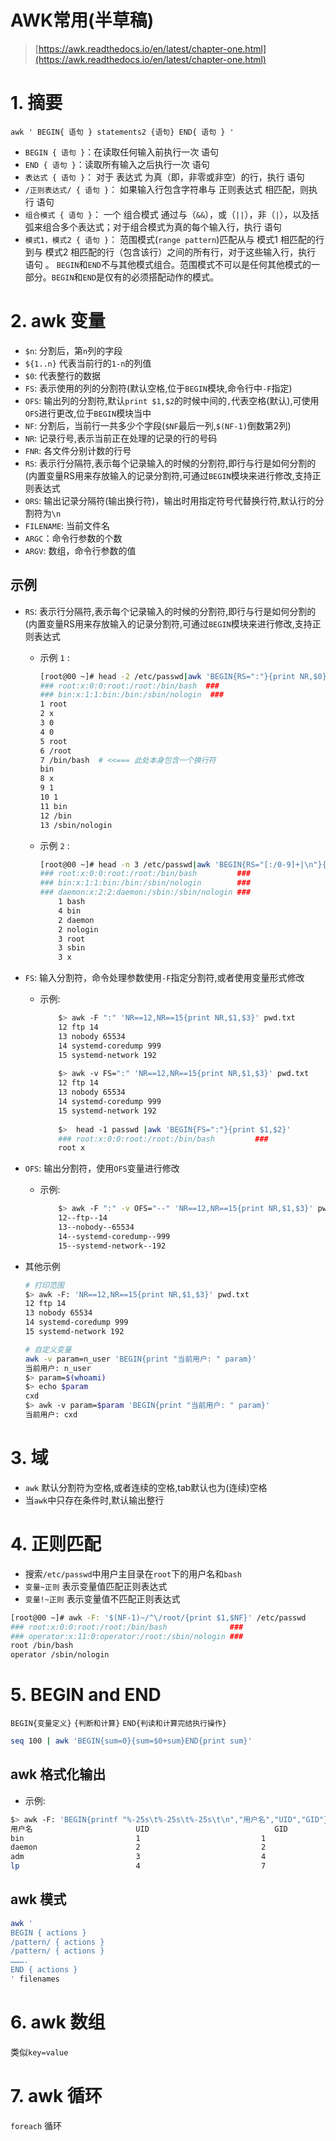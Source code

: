 # AWK常用(半草稿)


>[https://awk.readthedocs.io/en/latest/chapter-one.html](https://awk.readthedocs.io/en/latest/chapter-one.html)

# 1. 摘要 
`awk ' BEGIN{ 语句 } statements2 {语句} END{ 语句 } '`
- `BEGIN { 语句 }`：在读取任何输入前执行一次 语句 
- `END { 语句 }`：读取所有输入之后执行一次 语句  
- `表达式 { 语句 }`： 对于 表达式 为真（即，非零或非空）的行，执行 语句  
- `/正则表达式/ { 语句 }`： 如果输入行包含字符串与 正则表达式 相匹配，则执行 语句  
- `组合模式 { 语句 }`： 一个 组合模式 通过与（`&&`），或（`||`），非（`|`），以及括弧来组合多个表达式；对于组合模式为真的每个输入行，执行 语句  
- `模式1，模式2 { 语句 }`：  范围模式(`range pattern`)匹配从与 模式1 相匹配的行到与 模式2 相匹配的行（包含该行）之间的所有行，对于这些输入行，执行 语句 。 `BEGIN`和`END`不与其他模式组合。范围模式不可以是任何其他模式的一部分。`BEGIN`和`END`是仅有的必须搭配动作的模式。  


# 2. awk 变量
- `$n`: 分割后，第`n`列的字段   
- `${1..n}` 代表当前行的`1-n`的列值 
- `$0`: 代表整行的数据  
- `FS`: 表示使用的列的分割符(默认空格,位于`BEGIN`模块,命令行中`-F`指定)  
- `OFS`: 输出列的分割符,默认`print $1,$2`的时候中间的`,`代表空格(默认),可使用`OFS`进行更改,位于`BEGIN`模块当中 
- `NF`: 分割后，当前行一共多少个字段(`$NF`最后一列,`$(NF-1)`倒数第2列)  
- `NR`: 记录行号,表示当前正在处理的记录的行的号码  
- `FNR`: 各文件分别计数的行号 
- `RS`: 表示行分隔符,表示每个记录输入的时候的分割符,即行与行是如何分割的(内置变量RS用来存放输入的记录分割符,可通过`BEGIN`模块来进行修改,支持正则表达式  
- `ORS`: 输出记录分隔符(输出换行符)，输出时用指定符号代替换行符,默认行的分割符为`\n`  
- `FILENAME`: 当前文件名 
- `ARGC`：命令行参数的个数
- `ARGV`: 数组，命令行参数的值 

## 示例 
- `RS`: 表示行分隔符,表示每个记录输入的时候的分割符,即行与行是如何分割的(内置变量RS用来存放输入的记录分割符,可通过`BEGIN`模块来进行修改,支持正则表达式  
    - 示例 `1` : 
        ```bash
        [root@00 ~]# head -2 /etc/passwd|awk 'BEGIN{RS=":"}{print NR,$0}'
        ### root:x:0:0:root:/root:/bin/bash  ###
        ### bin:x:1:1:bin:/bin:/sbin/nologin  ###
        1 root
        2 x
        3 0
        4 0
        5 root
        6 /root
        7 /bin/bash  # <<=== 此处本身包含一个换行符
        bin
        8 x
        9 1
        10 1
        11 bin
        12 /bin
        13 /sbin/nologin
        ```
    - 示例 `2` : 
        ```bash
        [root@00 ~]# head -n 3 /etc/passwd|awk 'BEGIN{RS="[:/0-9]+|\n"}{print $0}' |sort|uniq -c
        ### root:x:0:0:root:/root:/bin/bash         ###
        ### bin:x:1:1:bin:/bin:/sbin/nologin        ###
        ### daemon:x:2:2:daemon:/sbin:/sbin/nologin ###
            1 bash
            4 bin
            2 daemon
            2 nologin
            3 root
            3 sbin
            3 x
        ```

- `FS`: 输入分割符，命令处理参数使用`-F`指定分割符,或者使用变量形式修改
    - 示例: 
        ```bash
            $> awk -F ":" 'NR==12,NR==15{print NR,$1,$3}' pwd.txt 
            12 ftp 14
            13 nobody 65534
            14 systemd-coredump 999
            15 systemd-network 192
            
            $> awk -v FS=":" 'NR==12,NR==15{print NR,$1,$3}' pwd.txt 
            12 ftp 14
            13 nobody 65534
            14 systemd-coredump 999
            15 systemd-network 192
            
            $>  head -1 passwd |awk 'BEGIN{FS=":"}{print $1,$2}'
            ### root:x:0:0:root:/root:/bin/bash         ###
            root x
        ```

- `OFS`: 输出分割符，使用`OFS`变量进行修改 
    - 示例: 
        ```bash
            $> awk -F ":" -v OFS="--" 'NR==12,NR==15{print NR,$1,$3}' pwd.txt 
            12--ftp--14
            13--nobody--65534
            14--systemd-coredump--999
            15--systemd-network--192
        ```
- 其他示例 
    ```bash
    # 打印范围 
    $> awk -F: 'NR==12,NR==15{print NR,$1,$3}' pwd.txt 
    12 ftp 14
    13 nobody 65534
    14 systemd-coredump 999
    15 systemd-network 192

    # 自定义变量 
    awk -v param=n_user 'BEGIN{print "当前用户: " param}'
    当前用户: n_user
    $> param=$(whoami)
    $> echo $param
    cxd
    $> awk -v param=$param 'BEGIN{print "当前用户: " param}'
    当前用户: cxd
    ```

# 3. 域 
- `awk` 默认分割符为空格,或者连续的空格,tab默认也为(连续)空格  
- 当`awk`中只存在条件时,默认输出整行  

# 4. 正则匹配  
- 搜索`/etc/passwd`中用户主目录在`root`下的用户名和`bash`   
- `变量~正则`  表示变量值匹配正则表达式  
- `变量!~正则` 表示变量值不匹配正则表达式    


```bash
[root@00 ~]# awk -F: '$(NF-1)~/^\/root/{print $1,$NF}' /etc/passwd  
### root:x:0:0:root:/root:/bin/bash              ###
### operator:x:11:0:operator:/root:/sbin/nologin ###
root /bin/bash
operator /sbin/nologin

```

# 5. BEGIN and END 
`BEGIN{变量定义}` `{判断和计算}` `END{判读和计算完结执行操作}`  
```bash
seq 100 | awk 'BEGIN{sum=0}{sum=$0+sum}END{print sum}'
```
## awk 格式化输出 
- 示例: 
```bash
$> awk -F: 'BEGIN{printf "%-25s\t%-25s\t%-25s\t\n","用户名","UID","GID"}NR==2,NR==5{printf "%-25s\t%-25s\t%-25s\n",$1,$3,$4}' pwd.txt 
用户名                       UID                       	 GID                      	
bin                      	1                        	1                        
daemon                   	2                        	2                        
adm                      	3                        	4                        
lp                       	4                        	7  
```

## awk 模式 
```bash
awk '
BEGIN { actions } 
/pattern/ { actions }
/pattern/ { actions }
……….
END { actions } 
' filenames 
```

# 6. awk 数组
类似`key=value` 


# 7. awk 循环 
`foreach` 循环 

